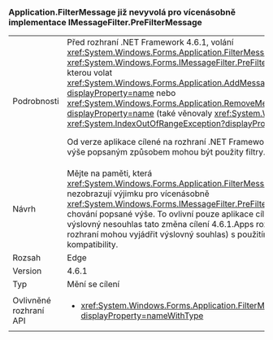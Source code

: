 ### <a name="applicationfiltermessage-no-longer-throws-for-re-entrant-implementations-of-imessagefilterprefiltermessage"></a>Application.FilterMessage již nevyvolá pro vícenásobně implementace IMessageFilter.PreFilterMessage

|   |   |
|---|---|
|Podrobnosti|Před rozhraní .NET Framework 4.6.1, volání <xref:System.Windows.Forms.Application.FilterMessage(System.Windows.Forms.Message@)> s <xref:System.Windows.Forms.IMessageFilter.PreFilterMessage(System.Windows.Forms.Message@)> kterou volat <xref:System.Windows.Forms.Application.AddMessageFilter(System.Windows.Forms.IMessageFilter)?displayProperty=name> nebo <xref:System.Windows.Forms.Application.RemoveMessageFilter(System.Windows.Forms.IMessageFilter)?displayProperty=name> (také věnovaly <xref:System.Windows.Forms.Application.DoEvents>) by způsobilo <xref:System.IndexOutOfRangeException?displayProperty=name>.<p/>Od verze aplikace cílené na rozhraní .NET Framework 4.6.1, tento je již vyvolána výjimka, a vícenásobně výše popsaným způsobem mohou být použity filtry.|
|Návrh|Mějte na paměti, která <xref:System.Windows.Forms.Application.FilterMessage(System.Windows.Forms.Message@)> se již nezobrazují výjimku pro vícenásobně <xref:System.Windows.Forms.IMessageFilter.PreFilterMessage(System.Windows.Forms.Message@)> chování popsané výše. To ovlivní pouze aplikace cílí na rozhraní .NET Framework 4.6.1 můžete vyjádřit výslovný nesouhlas tato změna cílení 4.6.1.Apps rozhraní .NET Framework (nebo aplikace cílení starší rozhraní mohou vyjádřit výslovný souhlas) s použitím [DontSupportReentrantFilterMessage](~/docs/framework/migration-guide/mitigation-custom-imessagefilter-prefiltermessage-implementations.md#mitigation) přepínače kompatibility.|
|Rozsah|Edge|
|Version|4.6.1|
|Typ|Mění se cílení|
|Ovlivněné rozhraní API|<ul><li><xref:System.Windows.Forms.Application.FilterMessage(System.Windows.Forms.Message@)?displayProperty=nameWithType></li></ul>|

